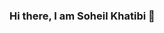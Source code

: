 ### Hi there, I am Soheil Khatibi 👋

<!-- [![Top Langs](https://github-readme-stats.vercel.app/api/top-langs/?username=soheilkhatibi&layout=pie)](https://github.com/anuraghazra/github-readme-stats) -->
